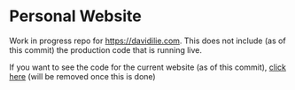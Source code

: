 # Personal Website

Work in progress repo for https://davidilie.com. This does not include (as of this commit) the production code that is running live. 

If you want to see the code for the current website (as of this commit), [click here](https://github.com/davidilie-website) (will be removed once this is done)